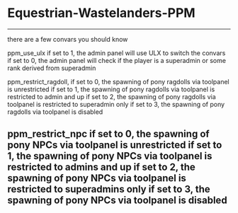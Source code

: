 # Equestrian-Wastelanders-PPM

----------------------------------------------------------------------------------------------------------
there are a few convars you should know

ppm_use_ulx
if set to 1, the admin panel will use ULX to switch the convars
if set to 0, the admin panel will check if the player is a superadmin or some rank derived from superadmin


ppm_restrict_ragdoll,
if set to 0, the spawning of pony ragdolls via toolpanel is unrestricted
if set to 1, the spawning of pony ragdolls via toolpanel is restricted to admin and up
if set to 2, the spawning of pony ragdolls via toolpanel is restricted to superadmin only
if set to 3, the spawning of pony ragdolls via toolpanel is disabled


ppm_restrict_npc
if set to 0, the spawning of pony NPCs via toolpanel is unrestricted
if set to 1, the spawning of pony NPCs via toolpanel is restricted to admins and up
if set to 2, the spawning of pony NPCs via toolpanel is restricted to superadmins only
if set to 3, the spawning of pony NPCs via toolpanel is disabled
----------------------------------------------------------------------------------------------------------

